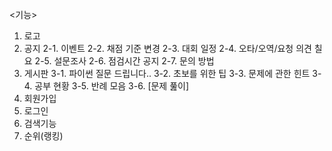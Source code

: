 <기능>

1. 로고
2. 공지
2-1. 이벤트
2-2. 채점 기준 변경
2-3. 대회 일정
2-4. 오타/오역/요청 의견 칠요
2-5. 설문조사
2-6. 점검시간 공지
2-7. 문의 방법
3. 게시판
3-1. 파이썬 질문 드립니다..
3-2. 초보를 위한 팁
3-3. 문제에 관한 힌트
3-4. 공부 현황
3-5. 반례 모음
3-6. [문제 풆이]
4. 회원가입
5. 로그인
6. 검색기능
7. 순위(랭킹)
